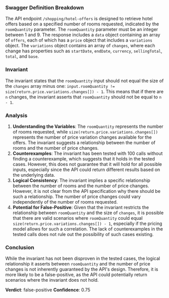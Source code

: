 ### Swagger Definition Breakdown
The API endpoint `/shopping/hotel-offers` is designed to retrieve hotel offers based on a specified number of rooms requested, indicated by the `roomQuantity` parameter. The `roomQuantity` parameter must be an integer between 1 and 9. The response includes a `data` object containing an array of `offers`, each of which has a `price` object that includes a `variations` object. The `variations` object contains an array of `changes`, where each change has properties such as `startDate`, `endDate`, `currency`, `sellingTotal`, `total`, and `base`.

### Invariant
The invariant states that the `roomQuantity` input should not equal the size of the `changes` array minus one: `input.roomQuantity != size(return.price.variations.changes[]) - 1`. This means that if there are `n` changes, the invariant asserts that `roomQuantity` should not be equal to `n - 1`.

### Analysis
1. **Understanding the Variables**: The `roomQuantity` represents the number of rooms requested, while `size(return.price.variations.changes[])` represents the number of price variation changes available for the offers. The invariant suggests a relationship between the number of rooms and the number of price changes.
2. **Counterexamples**: The invariant has been tested with 100 calls without finding a counterexample, which suggests that it holds in the tested cases. However, this does not guarantee that it will hold for all possible inputs, especially since the API could return different results based on the underlying data.
3. **Logical Consistency**: The invariant implies a specific relationship between the number of rooms and the number of price changes. However, it is not clear from the API specification why there should be such a relationship. The number of price changes could vary independently of the number of rooms requested.
4. **Potential for False-Positive**: Given that the invariant restricts the relationship between `roomQuantity` and the size of `changes`, it is possible that there are valid scenarios where `roomQuantity` could equal `size(return.price.variations.changes[]) - 1`, especially if the pricing model allows for such a correlation. The lack of counterexamples in the tested calls does not rule out the possibility of such cases existing.

### Conclusion
While the invariant has not been disproven in the tested cases, the logical relationship it asserts between `roomQuantity` and the number of price changes is not inherently guaranteed by the API's design. Therefore, it is more likely to be a false-positive, as the API could potentially return scenarios where the invariant does not hold. 

**Verdict**: false-positive
**Confidence**: 0.75
